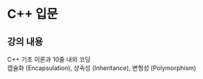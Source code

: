 # C++ 입문
## 강의 내용
C++ 기초 이론과 10줄 내외 코딩   
캡슐화 (Encapsulation), 상속성 (Inheritance), 변형성 (Polymorphism)
